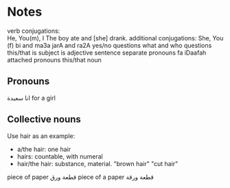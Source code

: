 # Notes

verb conjugations:  
  He, You(m), I
  The boy ate and [she] drank.
additional conjugations:
  She, You (f)
bi and ma3a
jarA and ra2A
yes/no questions
what and who questions
this/that is
subject is adjective sentence
separate pronouns
fa
iDaafah
attached pronouns
this/that noun

## Pronouns

انا سعيدة for a girl

## Collective nouns

Use hair as an example:

+ a/the hair: one hair
+ hairs: countable, with numeral
+ hair/the hair: substance, material. "brown hair" "cut hair"

piece of paper قطعة ورق
piece of a paper قطعة ورقة


